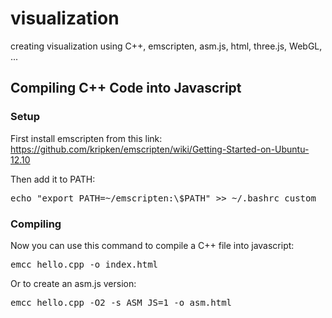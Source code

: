 visualization
=============

creating visualization using C++, emscripten, asm.js, html, three.js, WebGL, ...

Compiling C++ Code into Javascript 
----------------------------------

### Setup

First install emscripten from this link: https://github.com/kripken/emscripten/wiki/Getting-Started-on-Ubuntu-12.10

Then add it to PATH:

<pre>echo "export PATH=~/emscripten:\$PATH" >> ~/.bashrc_custom</pre>

### Compiling

Now you can use this command to compile a C++ file into javascript:

<pre>emcc hello.cpp -o index.html</pre>

Or to create an asm.js version:

<pre>emcc hello.cpp -O2 -s ASM_JS=1 -o asm.html</pre>

